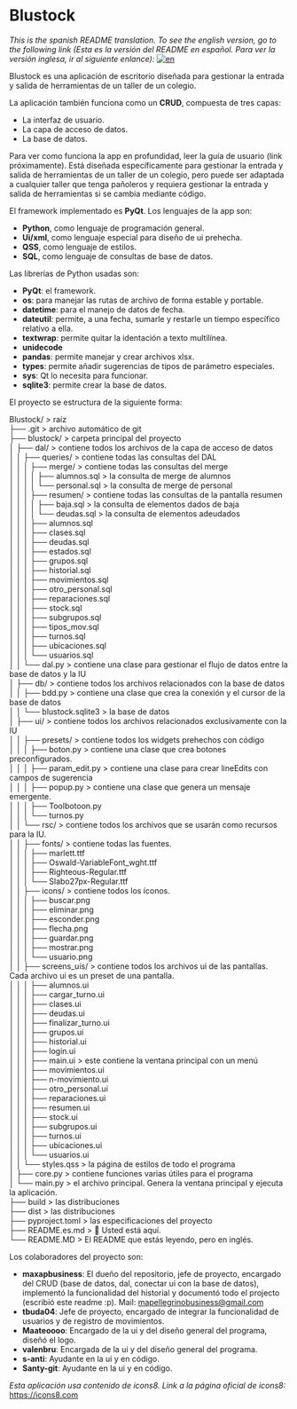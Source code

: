 # Blustock

*This is the spanish README translation. To see the english version, go to the following link (Esta es la versión del README en español. Para ver la versión inglesa, ir al siguiente enlance):* [![en](https://img.shields.io/badge/lang-en-red.svg)](https://github.com/MaxAPBusiness/Blustock/blob/main/README.md)

Blustock es una aplicación de escritorio diseñada para gestionar la entrada y salida de herramientas de un taller de un colegio.

La aplicación también funciona como un **CRUD**, compuesta de tres capas:
- La interfaz de usuario.
- La capa de acceso de datos.
- La base de datos.

Para ver como funciona la app en profundidad, leer la guía de usuario (link próximamente).
Está diseñada específicamente para gestionar la entrada y salida de herramientas de un taller de un colegio, pero puede ser adaptada a cualquier taller que tenga pañoleros y requiera gestionar la entrada y salida de herramientas si se cambia mediante código.

El framework implementado es **PyQt**. Los lenguajes de la app son:
- **Python**, como lenguaje de programación general.
- **Ui/xml**, como lenguaje especial para diseño de ui prehecha.
- **QSS**, como lenguaje de estilos.
- **SQL**, como lenguaje de consultas de base de datos.

Las librerías de Python usadas son:
- **PyQt**: el framework.
- **os**: para manejar las rutas de archivo de forma estable y portable.
- **datetime**: para el manejo de datos de fecha.
- **dateutil**: permite, a una fecha, sumarle y restarle un tiempo específico relativo a ella.
- **textwrap**: permite quitar la identación a texto multilínea.
- **unidecode**
- **pandas**: permite manejar y crear archivos xlsx.
- **types**: permite añadir sugerencias de tipos de parámetro especiales.
- **sys**: Qt lo necesita para funcionar.
- **sqlite3**: permite crear la base de datos.

El proyecto se estructura de la siguiente forma:  

Blustock/                        > raíz  
├── .git                         > archivo automático de git  
├── blustock/                    > carpeta principal del proyecto  
│   ├── dal/                     > contiene todos los archivos de la capa de acceso de datos  
│   │   ├── queries/             > contiene todas las consultas del DAL  
│   │   │   ├── merge/           > contiene todas las consultas del merge  
│   │   │   │   ├── alumnos.sql  > la consulta de merge de alumnos  
│   │   │   │   └── personal.sql > la consulta de merge de personal  
│   │   │   ├── resumen/         > contiene todas las consultas de la pantalla resumen  
│   │   │   │   ├── baja.sql     > la consulta de elementos dados de baja  
│   │   │   │   └── deudas.sql   > la consulta de elementos adeudados  
│   │   │   ├── alumnos.sql  
│   │   │   ├── clases.sql  
│   │   │   ├── deudas.sql  
│   │   │   ├── estados.sql  
│   │   │   ├── grupos.sql  
│   │   │   ├── historial.sql  
│   │   │   ├── movimientos.sql  
│   │   │   ├── otro_personal.sql  
│   │   │   ├── reparaciones.sql  
│   │   │   ├── stock.sql  
│   │   │   ├── subgrupos.sql  
│   │   │   ├── tipos_mov.sql  
│   │   │   ├── turnos.sql  
│   │   │   ├── ubicaciones.sql  
│   │   │   └── usuarios.sql  
│   │   └── dal.py               > contiene una clase para gestionar el flujo de datos entre la base de datos y la IU  
│   ├── db/                      > contiene todos los archivos relacionados con la base de datos  
│   │   ├── bdd.py               > contiene una clase que crea la conexión y el cursor de la base de datos  
│   │   └── blustock.sqlite3     > la base de datos  
│   ├── ui/                      > contiene todos los archivos relacionados exclusivamente con la IU  
│   │   ├── presets/             > contiene todos los widgets prehechos con código  
│   │   │   ├── boton.py         > contiene una clase que crea botones preconfigurados.  
│   │   │   ├── param_edit.py    > contiene una clase para crear lineEdits con campos de sugerencia  
│   │   │   ├── popup.py         > contiene una clase que genera un mensaje emergente.  
│   │   │   ├── Toolbotoon.py  
│   │   │   └── turnos.py  
│   │   └── rsc/                 > contiene todos los archivos que se usarán como recursos para la IU.  
│   │       ├── fonts/           > contiene todas las fuentes.  
│   │       │   ├── marlett.ttf  
│   │       │   ├── Oswald-VariableFont_wght.ttf  
│   │       │   ├── Righteous-Regular.ttf  
│   │       │   └── Slabo27px-Regular.ttf  
│   │       ├── icons/           > contiene todos los íconos.  
│   │       │   ├── buscar.png  
│   │       │   ├── eliminar.png  
│   │       │   ├── esconder.png  
│   │       │   ├── flecha.png  
│   │       │   ├── guardar.png  
│   │       │   ├── mostrar.png  
│   │       │   └── usuario.png  
│   │       ├── screens_uis/     > contiene todos los archivos ui de las pantallas. Cada archivo ui es un preset de una pantalla.  
│   │       │   ├── alumnos.ui  
│   │       │   ├── cargar_turno.ui  
│   │       │   ├── clases.ui  
│   │       │   ├── deudas.ui  
│   │       │   ├── finalizar_turno.ui  
│   │       │   ├── grupos.ui  
│   │       │   ├── historial.ui  
│   │       │   ├── login.ui  
│   │       │   ├── main.ui      > este contiene la ventana principal con un menú  
│   │       │   ├── movimientos.ui  
│   │       │   ├── n-movimiento.ui  
│   │       │   ├── otro_personal.ui  
│   │       │   ├── reparaciones.ui  
│   │       │   ├── resumen.ui  
│   │       │   ├── stock.ui  
│   │       │   ├── subgrupos.ui  
│   │       │   ├── turnos.ui  
│   │       │   ├── ubicaciones.ui  
│   │       │   └── usuarios.ui  
│   │       └── styles.qss       > la página de estilos de todo el programa  
│   ├── core.py                  > contiene funciones varias útiles para el programa  
│   └── main.py                  > el archivo principal. Genera la ventana principal y ejecuta la aplicación.  
├── build                        > las distribuciones  
├── dist                         > las distribuciones  
├── pyproject.toml               > las especificaciones del proyecto  
├── README.es.md                 > 📍 Usted está aquí.  
└── README.MD                    > El README que estás leyendo, pero en inglés.  

Los colaboradores del proyecto son:
- **maxapbusiness**: El dueño del repositorio, jefe de proyecto, encargado del CRUD (base de datos, dal, conectar ui con la base de datos), implementó la funcionalidad del historial y documentó todo el projecto (escribió este readme :p). Mail: mapellegrinobusiness@gmail.com
- **tbuda04**: Jefe de proyecto, encargado de integrar la funcionalidad de usuarios y de registro de movimientos.
- **Maateoooo**: Encargado de la ui y del diseño general del programa, diseñó el logo.
- **valenbru**: Encargada de la ui y del diseño general del programa.
- **s-anti**: Ayudante en la ui y en código.
- **Santy-git**: Ayudante en la ui y en código.

*Esta aplicación usa contenido de icons8. Link a la página oficial de icons8:* https://icons8.com
